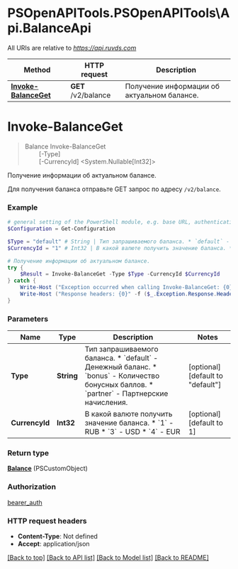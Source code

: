 # PSOpenAPITools.PSOpenAPITools\Api.BalanceApi

All URIs are relative to *https://api.ruvds.com*

Method | HTTP request | Description
------------- | ------------- | -------------
[**Invoke-BalanceGet**](BalanceApi.md#Invoke-BalanceGet) | **GET** /v2/balance | Получение информации об актуальном балансе.


<a id="Invoke-BalanceGet"></a>
# **Invoke-BalanceGet**
> Balance Invoke-BalanceGet<br>
> &nbsp;&nbsp;&nbsp;&nbsp;&nbsp;&nbsp;&nbsp;&nbsp;[-Type] <String><br>
> &nbsp;&nbsp;&nbsp;&nbsp;&nbsp;&nbsp;&nbsp;&nbsp;[-CurrencyId] <System.Nullable[Int32]><br>

Получение информации об актуальном балансе.

Для получения баланса отправьте GET запрос по адресу `/v2/balance`.

### Example
```powershell
# general setting of the PowerShell module, e.g. base URL, authentication, etc
$Configuration = Get-Configuration

$Type = "default" # String | Тип запрашиваемого баланса. * `default` - Денежный баланс. * `bonus` - Количество бонусных баллов. * `partner` - Партнерские начисления. (optional) (default to "default")
$CurrencyId = "1" # Int32 | В какой валюте получить значение баланса. * `1` - RUB * `3` - USD * `4` - EUR (optional) (default to 1)

# Получение информации об актуальном балансе.
try {
    $Result = Invoke-BalanceGet -Type $Type -CurrencyId $CurrencyId
} catch {
    Write-Host ("Exception occurred when calling Invoke-BalanceGet: {0}" -f ($_.ErrorDetails | ConvertFrom-Json))
    Write-Host ("Response headers: {0}" -f ($_.Exception.Response.Headers | ConvertTo-Json))
}
```

### Parameters

Name | Type | Description  | Notes
------------- | ------------- | ------------- | -------------
 **Type** | **String**| Тип запрашиваемого баланса. * &#x60;default&#x60; - Денежный баланс. * &#x60;bonus&#x60; - Количество бонусных баллов. * &#x60;partner&#x60; - Партнерские начисления. | [optional] [default to &quot;default&quot;]
 **CurrencyId** | **Int32**| В какой валюте получить значение баланса. * &#x60;1&#x60; - RUB * &#x60;3&#x60; - USD * &#x60;4&#x60; - EUR | [optional] [default to 1]

### Return type

[**Balance**](Balance.md) (PSCustomObject)

### Authorization

[bearer_auth](../README.md#bearer_auth)

### HTTP request headers

 - **Content-Type**: Not defined
 - **Accept**: application/json

[[Back to top]](#) [[Back to API list]](../README.md#documentation-for-api-endpoints) [[Back to Model list]](../README.md#documentation-for-models) [[Back to README]](../README.md)

